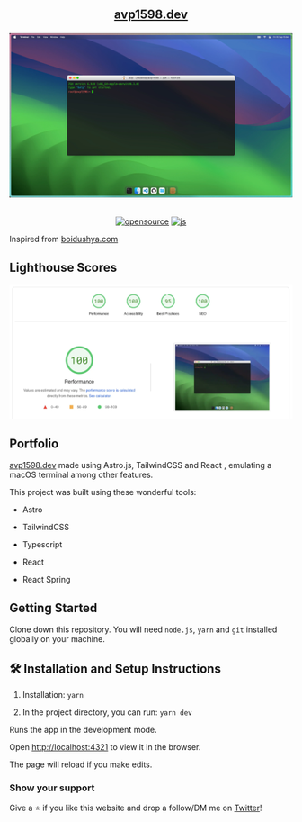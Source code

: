 <h2 align="center">
<br/>

<a  href="https://avp1598.dev"  target="_blank" >avp1598.dev</a>

</h2>

<div align="center">

<img alt="Demo" src="./public/assets/ss.webp" />

</div>

<br/>

<div align="center">
  
  <a href="">![opensource](https://img.shields.io/badge/open-source-red)</a>
  <a href="">![js](https://img.shields.io/badge/language-ts-blue)</a>
 
  
</div>

Inspired from [boidushya.com](https://github.com/boidushya/boidushya.com)

## Lighthouse Scores

<img  alt="Lighthouse Score"  src="./public/assets/lighthouse.webp" />

## Portfolio

<a  href="http://avp1598.dev/"  target="_blank">avp1598.dev</a> made using
Astro.js, TailwindCSS and React , emulating a macOS terminal among other
features.<br/>

This project was built using these wonderful tools:

- Astro

- TailwindCSS

- Typescript

- React

- React Spring

## Getting Started

Clone down this repository. You will need `node.js`, `yarn` and `git` installed
globally on your machine.

## 🛠 Installation and Setup Instructions

1. Installation: `yarn`

2. In the project directory, you can run: `yarn dev`

Runs the app in the development mode.

Open [http://localhost:4321](http://localhost:4321) to view it in the browser.

The page will reload if you make edits.

### Show your support

Give a ⭐ if you like this website and drop a follow/DM me on
[Twitter](https://twitter.com/ThePrincipalDev)!
